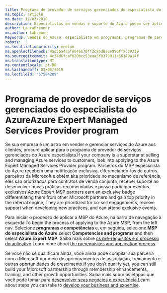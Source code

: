 ```yaml
---
title: Programa de provedor de serviços gerenciados do especialista do Azure | Partner Center
ms.topic: article
ms.date: 12/03/2018
description: Especialistas em vendas e suporte do Azure podem ser aplicadas para estar em MSP especialista do Azure
author: LauraBrenner
ms.author: labrenne
Keywords: Vendas do Azure, especialista em programas, programas de parceria
robots: ''
ms.localizationpriority: medium
ms.openlocfilehash: 4ad3ba4a5f8646b70ff2c8bd8aee950ff5c30339
ms.sourcegitcommit: 4c34d6fcaf020bcc53eaa5f0379011a56149a14f
ms.translationtype: MT
ms.contentlocale: pt-BR
ms.lasthandoff: 03/05/2019
ms.locfileid: "57584209"
---
```

# <a name="azure-expert-managed-services-provider-program"></a><span data-ttu-id="e162f-104">Programa de provedor de serviços gerenciados do especialista do Azure</span><span class="sxs-lookup"><span data-stu-id="e162f-104">Azure Expert Managed Services Provider program</span></span>


<span data-ttu-id="e162f-105">Se sua empresa é um astro em vender e gerenciar serviços do Azure aos clientes, procure aplicar para o programa de provedor de serviços gerenciados do Azure especialista.</span><span class="sxs-lookup"><span data-stu-id="e162f-105">If your company is a superstar at selling and managing Azure services to customers, look into applying to the Azure Expert Managed Services Provider program.</span></span> <span data-ttu-id="e162f-106">Parceiros do MSP especialista do Azure recebem uma notificação exclusiva, diferenciando-los de outros parceiros da Microsoft e obtém alta prioridade no mecanismo de referência, eles são priorizados para contratos de venda conjunta, receber suporte ao desenvolver novas práticas recomendadas e possa participar eventos exclusivos.</span><span class="sxs-lookup"><span data-stu-id="e162f-106">Azure Expert MSP partners earn an exclusive badge differentiating them from other Microsoft partners and gain top priority in the referral engine, They are prioritized for co-sell engagements, receive support when developing new practices, and can attend exclusive events.</span></span>

<span data-ttu-id="e162f-107">Para iniciar o processo de aplicar a MSP do Azure, na barra de navegação à esquerda.</span><span class="sxs-lookup"><span data-stu-id="e162f-107">To begin the process of applying to the Azure MSP, from the left nav.</span></span> <span data-ttu-id="e162f-108">Selecione **programas e competências** e, em seguida, selecione **MSP do especialista do Azure**.</span><span class="sxs-lookup"><span data-stu-id="e162f-108">select **Competencies and programs** and then select **Azure Expert MSP**.</span></span> <span data-ttu-id="e162f-109">Saiba mais sobre [os pré-requisitos e o processo do aplicativo](https://partner.microsoft.com/membership/azure-expert-msp).</span><span class="sxs-lookup"><span data-stu-id="e162f-109">Learn more about [the prerequisites and application process](https://partner.microsoft.com/membership/azure-expert-msp).</span></span> 

<span data-ttu-id="e162f-110">Se você não se qualificam ainda, você ainda pode compilar sua parceria com a Microsoft por meio de aprimoramentos de associação, treinamento e outras oportunidades de crescimento.</span><span class="sxs-lookup"><span data-stu-id="e162f-110">If you don’t qualify yet, you can still build your Microsoft partnership through membership enhancements, training, and other growth opportunities.</span></span>
<span data-ttu-id="e162f-111">Saiba mais sobre as etapas que você pode tomar para [desenvolver seus negócios e experiência](https://partner.microsoft.com/membership/azure-expert-msp).</span><span class="sxs-lookup"><span data-stu-id="e162f-111">Learn about steps you can take to [develop your business and expertise](https://partner.microsoft.com/membership/azure-expert-msp).</span></span>

